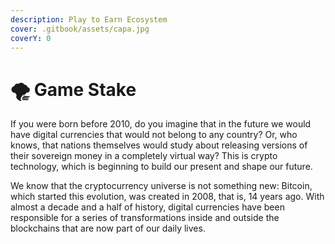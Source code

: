 ```yaml
---
description: Play to Earn Ecosystem
cover: .gitbook/assets/capa.jpg
coverY: 0
---
```


# 🌪 Game Stake

If you were born before 2010, do you imagine that in the future we would have digital currencies that would not belong to any country? Or, who knows, that nations themselves would study about releasing versions of their sovereign money in a completely virtual way? This is crypto technology, which is beginning to build our present and shape our future.

We know that the cryptocurrency universe is not something new: Bitcoin, which started this evolution, was created in 2008, that is, 14 years ago. With almost a decade and a half of history, digital currencies have been responsible for a series of transformations inside and outside the blockchains that are now part of our daily lives.
